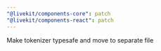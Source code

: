 ```yaml
---
"@livekit/components-core": patch
"@livekit/components-react": patch
---
```


Make tokenizer typesafe and move to separate file
